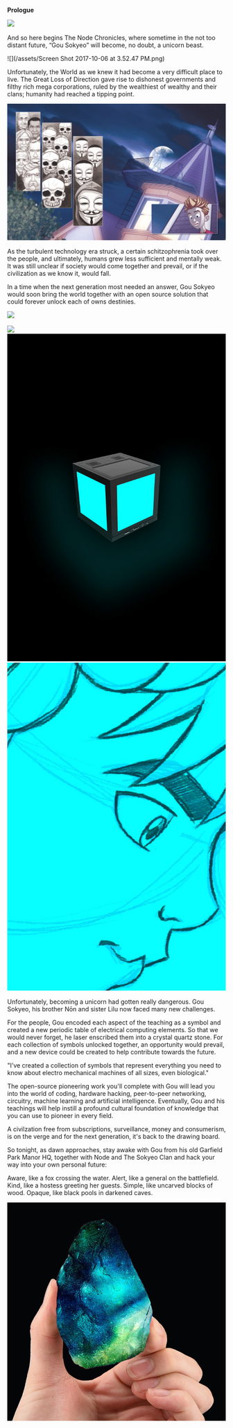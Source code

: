 **Prologue**


![](https://pbs.twimg.com/media/DX9g0ZBVAAAnt2c.jpg)

And so here begins The Node Chronicles, where sometime in the not too distant future, “Gou Sokyeo” will become, no doubt, a unicorn beast.

![](/assets/Screen Shot 2017-10-06 at 3.52.47 PM.png)

Unfortunately, the World as we knew it had become a very difficult place to live. The Great Loss of Direction gave rise to dishonest governments and filthy rich mega corporations, ruled by the wealthiest of wealthy and their clans; humanity had reached a tipping point. 

![](/assets/screen-non-gou-tnc.jpg)



As the turbulent technology era struck, a certain schitzophrenia took over the people, and ultimately, humans grew less sufficient and mentally weak. It was still unclear if society would come together and prevail, or if the civilization as we know it, would fall. 



In a time when the next generation most needed an answer, Gou Sokyeo would soon bring the world together with an open source solution that could forever unlock each of owns destinies. 



![](https://upload.wikimedia.org/wikipedia/commons/3/36/Ken_n_dennis.jpg) 







![](https://pbs.twimg.com/media/DX-WiUKU0AETzJT.jpg)![](/assets/node-5.jpg)![](/assets/node-6.jpg)

Unfortunately, becoming a unicorn had gotten really dangerous. Gou Sokyeo, his brother Nōn and sister Lilu now faced many new challenges.  



For the people, Gou encoded each aspect of the teaching as a symbol and created a new periodic table of electrical computing elements. So that we would never forget, he laser enscribed them into a crystal quartz stone. For each collection of symbols unlocked together, an opportunity would prevail, and a new device could be created to help contribute towards the future. 

"I’ve created a collection of symbols that represent everything you need to know about electro mechanical machines of all sizes, even biological."

The open-source pioneering work you'll complete with Gou will lead you into the world of coding, hardware hacking, peer-to-peer networking, circuitry, machine learning and artificial intelligence. Eventually, Gou and his teachings will help instill a profound cultural foundation of knowledge that you can use to pioneer in every field. 

A civilzation free from subscriptions, surveillance, money and consumerism, is on the verge and for the next generation, it's back to the drawing board. 

So tonight, as dawn approaches, stay awake with Gou from his old Garfield Park Manor HQ, together with Node and The Sokyeo Clan and hack your way into your own personal future:

Aware, like a fox crossing the water. 
Alert, like a general on the battlefield.
Kind, like a hostess greeting her guests.
Simple, like uncarved blocks of wood.
Opaque, like black pools in darkened caves.


![](/assets/gou-stone-1.jpg)

